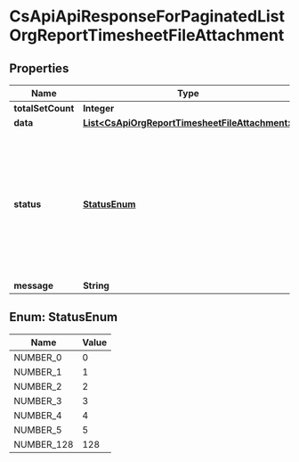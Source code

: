 
# CsApiApiResponseForPaginatedListOrgReportTimesheetFileAttachment

## Properties
Name | Type | Description | Notes
------------ | ------------- | ------------- | -------------
**totalSetCount** | **Integer** |  |  [optional]
**data** | [**List&lt;CsApiOrgReportTimesheetFileAttachment&gt;**](CsApiOrgReportTimesheetFileAttachment.md) |  |  [optional]
**status** | [**StatusEnum**](#StatusEnum) | 0 &#x3D; Succeeded, 1 &#x3D; FatalException, 2 &#x3D; GeneralError, 3 &#x3D; ValidationError, 4 &#x3D; UnAuthorized, 5 &#x3D; SessionExpired, 128 &#x3D; TestingABC |  [optional]
**message** | **String** |  |  [optional]


<a name="StatusEnum"></a>
## Enum: StatusEnum
Name | Value
---- | -----
NUMBER_0 | 0
NUMBER_1 | 1
NUMBER_2 | 2
NUMBER_3 | 3
NUMBER_4 | 4
NUMBER_5 | 5
NUMBER_128 | 128



